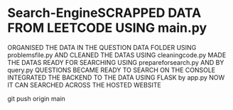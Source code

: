 # Search-EngineSCRAPPED DATA FROM LEETCODE USING main.py
ORGANISED THE DATA IN THE QUESTION DATA FOLDER USING problemsfile.py AND CLEANED THE DATAS USING cleaningcode.py
MADE THE DATAS READY FOR SEARCHING USING prepareforsearch.py AND BY query.py QUESTIONS BECAME READY TO SEARCH ON THE CONSOLE
INTEGRATED THE BACKEND TO THE DATA USING FLASK by app.py 
NOW IT CAN SEARCHED ACROSS THE HOSTED WEBSITE

git push origin main
